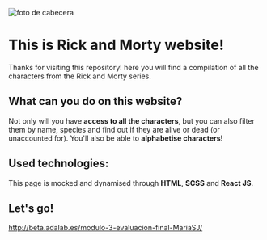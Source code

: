 ![foto de cabecera](https://images-wixmp-ed30a86b8c4ca887773594c2.wixmp.com/f/ddfca251-09e4-4df8-8671-540765a9f633/dddmm7u-dfa2e3b3-3da9-444f-a459-3d87fa1c33f8.png?token=eyJ0eXAiOiJKV1QiLCJhbGciOiJIUzI1NiJ9.eyJzdWIiOiJ1cm46YXBwOjdlMGQxODg5ODIyNjQzNzNhNWYwZDQxNWVhMGQyNmUwIiwiaXNzIjoidXJuOmFwcDo3ZTBkMTg4OTgyMjY0MzczYTVmMGQ0MTVlYTBkMjZlMCIsIm9iaiI6W1t7InBhdGgiOiJcL2ZcL2RkZmNhMjUxLTA5ZTQtNGRmOC04NjcxLTU0MDc2NWE5ZjYzM1wvZGRkbW03dS1kZmEyZTNiMy0zZGE5LTQ0NGYtYTQ1OS0zZDg3ZmExYzMzZjgucG5nIn1dXSwiYXVkIjpbInVybjpzZXJ2aWNlOmZpbGUuZG93bmxvYWQiXX0.KnGWquyxUtBtZ9KXxJfkFn8f6-uB6TK9k98hr9fxYso)
# This is Rick and Morty website!
Thanks for visiting this repository! here you will find a compilation of all the characters from the Rick and Morty series. 

## What can you do on this website?
Not only will you have **access to all the characters**, but you can also filter them by name, species and find out if they are alive or dead (or unaccounted for).
You'll also be able to **alphabetise characters**!

## Used technologies:
This page is mocked and dynamised through **HTML**, **SCSS** and **React JS**.

## Let's go!
http://beta.adalab.es/modulo-3-evaluacion-final-MariaSJ/

